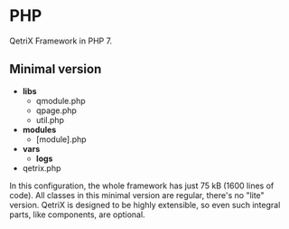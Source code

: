 # PHP

QetriX Framework in PHP 7.

Minimal version
---------------

* **libs**
  * qmodule.php
  * qpage.php
  * util.php
* **modules**
  * [module].php
* **vars**
  * **logs**
* qetrix.php

In this configuration, the whole framework has just 75 kB (1600 lines of code). All classes in this minimal version are regular, there's no "lite" version. QetriX is designed to be highly extensible, so even such integral parts, like components, are optional.
